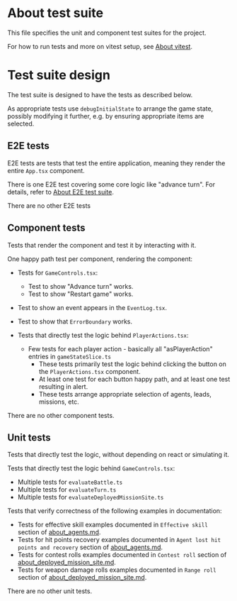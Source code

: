 # About test suite

This file specifies the unit and component test suites for the project.

For how to run tests and more on vitest setup, see [About vitest](../setup/about_vitest.md).

# Test suite design

The test suite is designed to have the tests as described below.

As appropriate tests use `debugInitialState` to arrange the game state, possibly modifying it further,
e.g. by ensuring appropriate items are selected.

## E2E tests

E2E tests are tests that test the entire application, meaning they render the entire `App.tsx` component.

There is one E2E test covering some core logic like "advance turn". For details, refer to [About E2E test suite](./about_e2e_test_suite.md).

There are no other E2E tests

## Component tests

Tests that render the component and test it by interacting with it.

One happy path test per component, rendering the component:

- Tests for `GameControls.tsx`:
  - Test to show "Advance turn" works.
  - Test to show "Restart game" works.

- Test to show an event appears in the `EventLog.tsx`.

- Test to show that `ErrorBoundary` works.

- Tests that directly test the logic behind `PlayerActions.tsx`:
  - Few tests for each player action - basically all "asPlayerAction" entries in `gameStateSlice.ts`
    - These tests primarily test the logic behind clicking the button on the `PlayerActions.tsx` component.
    - At least one test for each button happy path, and at least one test resulting in alert.
    - These tests arrange appropriate selection of agents, leads, missions, etc.

There are no other component tests.

## Unit tests

Tests that directly test the logic, without depending on react or simulating it.

Tests that directly test the logic behind `GameControls.tsx`:
- Multiple tests for `evaluateBattle.ts`
- Multiple tests for `evaluateTurn.ts`
- Multiple tests for `evaluateDeployedMissionSite.ts`

Tests that verify correctness of the following examples in documentation:

- Tests for effective skill examples documented in `Effective skill` section of [about_agents.md](about_agents.md).
- Tests for hit points recovery examples documented in `Agent lost hit points and recovery` section of [about_agents.md](about_agents.md).
- Tests for contest rolls examples documented in `Contest roll` section of [about_deployed_mission_site.md](about_deployed_mission_site.md).
- Tests for weapon damage rolls examples documented in `Range roll` section of [about_deployed_mission_site.md](about_deployed_mission_site.md).

There are no other unit tests.

